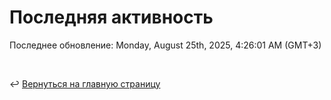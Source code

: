 # Последняя активность

<!--RECENT_ACTIVITY:start-->
<!--RECENT_ACTIVITY:end-->

<!--RECENT_ACTIVITY:last_update-->
Последнее обновление: Monday, August 25th, 2025, 4:26:01 AM (GMT+3)
<!--RECENT_ACTIVITY:last_update_end-->

<br>

↩️ [Вернуться на главную страницу](locale/ru/README.md)
